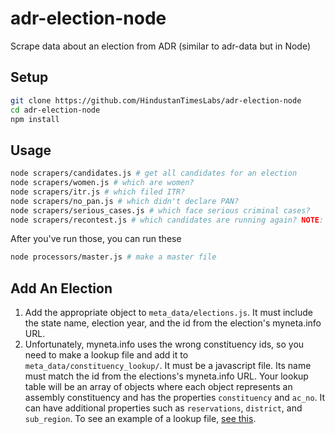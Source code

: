 # adr-election-node
Scrape data about an election from ADR (similar to adr-data but in Node)

## Setup
```bash
git clone https://github.com/HindustanTimesLabs/adr-election-node
cd adr-election-node
npm install
```

## Usage
```bash
node scrapers/candidates.js # get all candidates for an election
node scrapers/women.js # which are women?
node scrapers/itr.js # which filed ITR?
node scrapers/no_pan.js # which didn't declare PAN?
node scrapers/serious_cases.js # which face serious criminal cases?
node scrapers/recontest.js # which candidates are running again? NOTE: You need to run the candidates scraper first
```

After you've run those, you can run these
```bash
node processors/master.js # make a master file
```

## Add An Election
1. Add the appropriate object to `meta_data/elections.js`. It must include the state name, election year, and the id from the election's myneta.info URL.
2. Unfortunately, myneta.info uses the wrong constituency ids, so you need to make a lookup file and add it to `meta_data/constituency_lookup/`. It must be a javascript file. Its name must match the id from the elections's myneta.info URL. Your lookup table will be an array of objects where each object represents an assembly constituency and has the properties `constituency` and `ac_no`. It can have additional properties such as `reservations`, `district`, and `sub_region`. To see an example of a lookup file, [see this](https://github.com/HindustanTimesLabs/adr-election-node/blob/master/meta_data/constituency_lookup/HimachalPradesh2017.js).